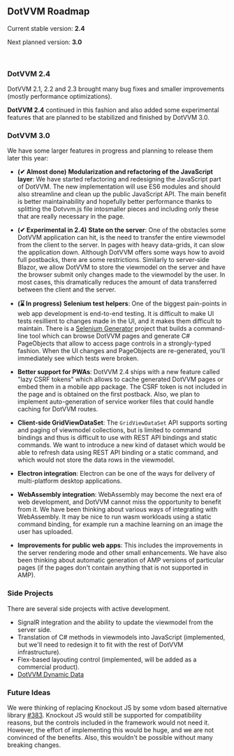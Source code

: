 ## DotVVM Roadmap

Current stable version: **2.4**

Next planned version:   **3.0**

<br />

### DotVVM 2.4

DotVVM 2.1, 2.2 and 2.3 brought many bug fixes and smaller improvements (mostly performance optimizations). 

**DotVVM 2.4** continued in this fashion and also added some experimental features that are planned to be stabilized and finished by DotVVM 3.0.

### DotVVM 3.0

We have some larger features in progress and planning to release them later this year:

* **(✔ Almost done)** **Modularization and refactoring of the JavaScript layer**: We have started refactoring and redesigning the JavaScript part of DotVVM. The new implementation will use ES6 modules and should also streamline and clean up the public JavaScript API. The main benefit is better maintainability and hopefully better performance thanks to splitting the Dotvvm.js file intosmaller pieces and including only these that are really necessary in the page.

* **(✔ Experimental in 2.4)** **State on the server**: One of the obstacles some DotVVM application can hit, is the need to transfer the entire viewmodel from the client to the server. In pages with heavy data-grids, it can slow the application down. Although DotVVM offers some ways how to avoid full postbacks, there are some restrictions. Similarly to server-side Blazor, we allow DotVVM to store the viewmodel on the server and have the browser submit only changes made to the viewmodel by the user. In most cases, this dramatically reduces the amount of data transferred between the client and the server.

* **(⌛ In progress)** **Selenium test helpers**: One of the biggest pain-points in web app development is end-to-end testing. It is difficult to make UI tests resillient to changes made in the UI, and it makes them difficult to maintain. There is a [Selenium Generator](https://github.com/riganti/dotvvm-selenium-generator) project that builds a command-line tool which can browse DotVVM pages and generate C# PageObjects that allow to access page controls in a strongly-typed fashion. When the UI changes and PageObjects are re-generated, you'll immediately see which tests were broken.

* **Better support for PWAs**: DotVVM 2.4 ships with a new feature called "lazy CSRF tokens" which allows to cache generated DotVVM pages or embed them in a mobile app package. The CSRF token is not included in the page and is obtained on the first postback. Also, we plan to implement auto-generation of service worker files that could handle caching for DotVVM routes.

* **Client-side GridViewDataSet**: The `GridViewDataSet` API supports sorting and paging of viewmodel collections, but is limited to command bindings and thus is difficult to use with REST API bindings and static commands. We want to introduce a new kind of dataset which would be able to refresh data using REST API binding or a static command, and which would not store the data rows in the viewmodel.

* **Electron integration**: Electron can be one of the ways for delivery of multi-platform desktop applications. 

* **WebAssembly integration**: WebAssembly may become the next era of web development, and DotVVM cannot miss the opportunity to benefit from it. We have been thinking about various ways of integrating with WebAssembly. It may be nice to run wasm workloads using a static command binding, for example run a machine learning on an image the user has uploaded.

* **Improvements for public web apps**: This includes the improvements in the server rendering mode and other small enhancements. We have also been thinking about automatic generation of AMP versions of particular pages (if the pages don't contain anything that is not supported in AMP).

### Side Projects

There are several side projects with active development. 

* SignalR integration and the ability to update the viewmodel from the server side.
* Translation of C# methods in viewmodels into JavaScript (implemented, but we'll need to redesign it to fit with the rest of DotVVM infrastructure).
* Flex-based layouting control (implemented, will be added as a commercial product).
* [DotVVM Dynamic Data](https://github.com/riganti/dotvvm-dynamic-data)

### Future Ideas

We were thinking of replacing Knockout JS by some vdom based alternative library [#383](https://github.com/riganti/dotvvm/issues/383). Knockout JS would still be supported for compatibility reasons, but the controls included in the framework would not need it. However, the effort of implementing this would be huge, and we are not convinced of the benefits. Also, this wouldn't be possible without many breaking changes.
